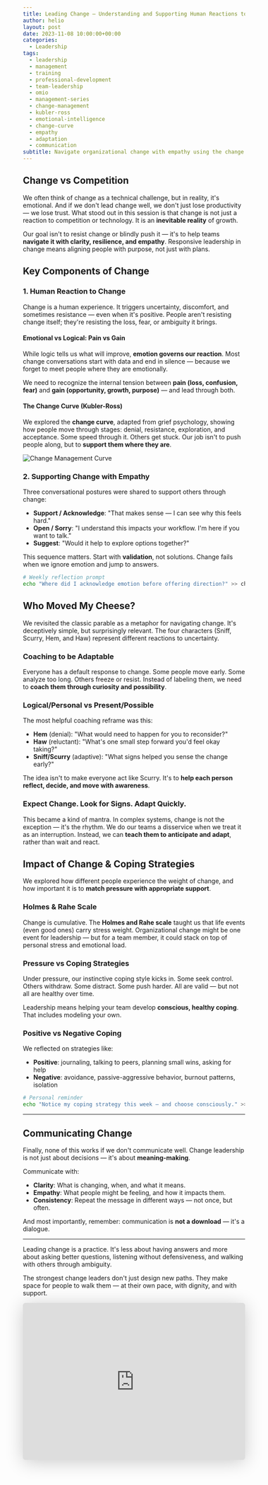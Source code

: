 ```yaml
---
title: Leading Change – Understanding and Supporting Human Reactions to Change
author: helio
layout: post
date: 2023-11-08 10:00:00+00:00
categories:
  - Leadership
tags:
  - leadership
  - management
  - training
  - professional-development
  - team-leadership
  - omio
  - management-series
  - change-management
  - kubler-ross
  - emotional-intelligence
  - change-curve
  - empathy
  - adaptation
  - communication
subtitle: Navigate organizational change with empathy using the change curve, emotional vs logical frameworks, and coping strategies that support human adaptation
---
```


## Change vs Competition

We often think of change as a technical challenge, but in reality, it's emotional. And if we don't lead change well, we don't just lose productivity — we lose trust. What stood out in this session is that change is not just a reaction to competition or technology. It is an **inevitable reality** of growth.

Our goal isn't to resist change or blindly push it — it's to help teams **navigate it with clarity, resilience, and empathy**. Responsive leadership in change means aligning people with purpose, not just with plans.

## Key Components of Change

### 1. Human Reaction to Change

Change is a human experience. It triggers uncertainty, discomfort, and sometimes resistance — even when it's positive. People aren't resisting change itself; they're resisting the loss, fear, or ambiguity it brings.

#### Emotional vs Logical: Pain vs Gain

While logic tells us what will improve, **emotion governs our reaction**. Most change conversations start with data and end in silence — because we forget to meet people where they are emotionally.

We need to recognize the internal tension between **pain (loss, confusion, fear)** and **gain (opportunity, growth, purpose)** — and lead through both.

#### The Change Curve (Kubler-Ross)

We explored the **change curve**, adapted from grief psychology, showing how people move through stages: denial, resistance, exploration, and acceptance. Some speed through it. Others get stuck. Our job isn't to push people along, but to **support them where they are**.

![Change Management Curve](/uploads/2023/11/kubler-ross-change-curve.png)

### 2. Supporting Change with Empathy

Three conversational postures were shared to support others through change:

- **Support / Acknowledge**: "That makes sense — I can see why this feels hard."
- **Open / Sorry**: "I understand this impacts your workflow. I'm here if you want to talk."
- **Suggest**: "Would it help to explore options together?"

This sequence matters. Start with **validation**, not solutions. Change fails when we ignore emotion and jump to answers.

```bash
# Weekly reflection prompt
echo "Where did I acknowledge emotion before offering direction?" >> change_leadership_log.txt
```

## Who Moved My Cheese?

We revisited the classic parable as a metaphor for navigating change. It's deceptively simple, but surprisingly relevant. The four characters (Sniff, Scurry, Hem, and Haw) represent different reactions to uncertainty.

### Coaching to be Adaptable

Everyone has a default response to change. Some people move early. Some analyze too long. Others freeze or resist. Instead of labeling them, we need to **coach them through curiosity and possibility**.

### Logical/Personal vs Present/Possible

The most helpful coaching reframe was this:

- **Hem** (denial): "What would need to happen for you to reconsider?"
- **Haw** (reluctant): "What's one small step forward you'd feel okay taking?"
- **Sniff/Scurry** (adaptive): "What signs helped you sense the change early?"

The idea isn't to make everyone act like Scurry. It's to **help each person reflect, decide, and move with awareness**.

### Expect Change. Look for Signs. Adapt Quickly.

This became a kind of mantra. In complex systems, change is not the exception — it's the rhythm. We do our teams a disservice when we treat it as an interruption. Instead, we can **teach them to anticipate and adapt**, rather than wait and react.

## Impact of Change & Coping Strategies

We explored how different people experience the weight of change, and how important it is to **match pressure with appropriate support**.

### Holmes & Rahe Scale

Change is cumulative. The **Holmes and Rahe scale** taught us that life events (even good ones) carry stress weight. Organizational change might be one event for leadership — but for a team member, it could stack on top of personal stress and emotional load.

### Pressure vs Coping Strategies

Under pressure, our instinctive coping style kicks in. Some seek control. Others withdraw. Some distract. Some push harder. All are valid — but not all are healthy over time.

Leadership means helping your team develop **conscious, healthy coping**. That includes modeling your own.

### Positive vs Negative Coping

We reflected on strategies like:

- **Positive**: journaling, talking to peers, planning small wins, asking for help
- **Negative**: avoidance, passive-aggressive behavior, burnout patterns, isolation

```bash
# Personal reminder
echo "Notice my coping strategy this week — and choose consciously." >> energy_check.txt
```

---

## Communicating Change

Finally, none of this works if we don't communicate well. Change leadership is not just about decisions — it's about **meaning-making**.

Communicate with:

- **Clarity**: What is changing, when, and what it means.
- **Empathy**: What people might be feeling, and how it impacts them.
- **Consistency**: Repeat the message in different ways — not once, but often.

And most importantly, remember: communication is **not a download** — it's a dialogue.

---

Leading change is a practice. It's less about having answers and more about asking better questions, listening without defensiveness, and walking with others through ambiguity.

The strongest change leaders don't just design new paths. They make space for people to walk them — at their own pace, with dignity, and with support.

<iframe class="speakerdeck-iframe" frameborder="0" src="https://speakerdeck.com/player/20a4e8e042bd4aa6a138b07fed95c0f8" title="Leading Change" allowfullscreen="true" style="border: 0px; background: padding-box padding-box rgba(0, 0, 0, 0.1); margin: 0px; padding: 0px; border-radius: 6px; box-shadow: rgba(0, 0, 0, 0.2) 0px 5px 40px; width: 100%; height: auto; aspect-ratio: 560 / 394;" data-ratio="1.4213197969543148"></iframe>
